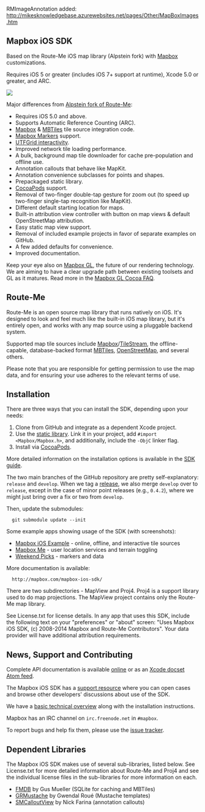 RMImageAnnotation added: http://mikesknowledgebase.azurewebsites.net/pages/Other/MapBoxImages.htm

Mapbox iOS SDK
--------------

Based on the Route-Me iOS map library (Alpstein fork) with [Mapbox][mapbox] customizations. 

Requires iOS 5 or greater (includes iOS 7+ support at runtime), Xcode 5.0 or greater, and ARC.

[![](https://raw.github.com/mapbox/mapbox-ios-sdk/packaging/screenshot.png)]()

Major differences from [Alpstein fork of Route-Me](https://github.com/Alpstein/route-me): 

 * Requires iOS 5.0 and above. 
 * Supports Automatic Reference Counting (ARC). 
 * [Mapbox](http://mapbox.com) & [MBTiles](http://mbtiles.org) tile source integration code. 
 * [Mapbox Markers](http://mapbox.com/blog/markers/) support. 
 * [UTFGrid interactivity](http://mapbox.com/mbtiles-spec/utfgrid/). 
 * Improved network tile loading performance. 
 * A bulk, background map tile downloader for cache pre-population and offline use. 
 * Annotation callouts that behave like MapKit. 
 * Annotation convenience subclasses for points and shapes. 
 * Prepackaged static library. 
 * [CocoaPods](http://cocoapods.org) support. 
 * Removal of two-finger double-tap gesture for zoom out (to speed up two-finger single-tap recognition like MapKit). 
 * Different default starting location for maps. 
 * Built-in attribution view controller with button on map views & default OpenStreetMap attribution. 
 * Easy static map view support. 
 * Removal of included example projects in favor of separate examples on GitHub. 
 * A few added defaults for convenience. 
 * Improved documentation. 

[mapbox]: http://mapbox.com

Keep your eye also on [Mapbox GL](https://www.mapbox.com/blog/mapbox-gl/), the future of our rendering technology. We are aiming to have a clear upgrade path between existing toolsets and GL as it matures. Read more in the [Mapbox GL Cocoa FAQ](https://github.com/mapbox/mapbox-gl-cocoa/blob/master/FAQ.md). 

Route-Me
--------

Route-Me is an open source map library that runs natively on iOS.  It's designed to look and feel much like the built-in iOS map library, but it's entirely open, and works with any map source using a pluggable backend system. 

Supported map tile sources include [Mapbox][1]/[TileStream][2], the offline-capable, database-backed format [MBTiles][3], [OpenStreetMap][4], and several others. 

Please note that you are responsible for getting permission to use the map data, and for ensuring your use adheres to the relevant terms of use.

   [1]: http://mapbox.com/developers/api/
   [2]: https://github.com/mapbox/tilestream
   [3]: http://mbtiles.org
   [4]: http://www.openstreetmap.org

Installation
------------

There are three ways that you can install the SDK, depending upon your needs: 

 1. Clone from GitHub and integrate as a dependent Xcode project. 
 1. Use the [static library](http://mapbox-ios-sdk.s3.amazonaws.com/index.html). Link it in your project, add `#import <Mapbox/Mapbox.h>`, and additionally, include the `-ObjC` linker flag. 
 1. Install via [CocoaPods](http://cocoapods.org). 

More detailed information on the installation options is available in the [SDK guide](http://mapbox.com/mapbox-ios-sdk/). 

The two main branches of the GitHub repository are pretty self-explanatory: `release` and `develop`. When we tag a [release](https://github.com/mapbox/mapbox-ios-sdk/tags), we also merge `develop` over to `release`, except in the case of minor point releases (e.g., `0.4.2`), where we might just bring over a fix or two from `develop`. 

Then, update the submodules:

      git submodule update --init

Some example apps showing usage of the SDK (with screenshots):

 * [Mapbox iOS Example](https://github.com/mapbox/mapbox-ios-example) - online, offline, and interactive tile sources
 * [Mapbox Me](https://github.com/mapbox/mapbox-me) - user location services and terrain toggling
 * [Weekend Picks](https://github.com/mapbox/weekend-picks-template-ios) - markers and data

More documentation is available: 

      http://mapbox.com/mapbox-ios-sdk/

There are two subdirectories - MapView and Proj4. Proj4 is a support library used to do map projections. The MapView project contains only the Route-Me map library. 

See License.txt for license details. In any app that uses this SDK, include the following text on your "preferences" or "about" screen: "Uses Mapbox iOS SDK, (c) 2008-2014 Mapbox and Route-Me Contributors". Your data provider will have additional attribution requirements.

News, Support and Contributing
------------------------------

Complete API documentation is available [online](http://mapbox.com/mapbox-ios-sdk/api/) or as an [Xcode docset Atom feed](http://mapbox.com/mapbox-ios-sdk/Docs/publish/docset.atom). 

The Mapbox iOS SDK has a [support resource](http://support.mapbox.com/discussions/mapbox-ios-sdk) where you can open cases and browse other developers' discussions about use of the SDK. 

We have a [basic technical overview](http://mapbox.com/mapbox-ios-sdk/) along with the installation instructions. 

Mapbox has an IRC channel on `irc.freenode.net` in `#mapbox`. 

To report bugs and help fix them, please use the [issue tracker](https://github.com/mapbox/mapbox-ios-sdk/issues). 

Dependent Libraries
-------------------

The Mapbox iOS SDK makes use of several sub-libraries, listed below. See License.txt for more detailed information about Route-Me and Proj4 and see the individual license files in the sub-libraries for more information on each. 

 * [FMDB](https://github.com/ccgus/fmdb) by Gus Mueller (SQLite for caching and MBTiles)
 * [GRMustache](https://github.com/groue/GRMustache) by Gwendal Roué (Mustache templates)
 * [SMCalloutView](https://github.com/nfarina/calloutview) by Nick Farina (annotation callouts)
